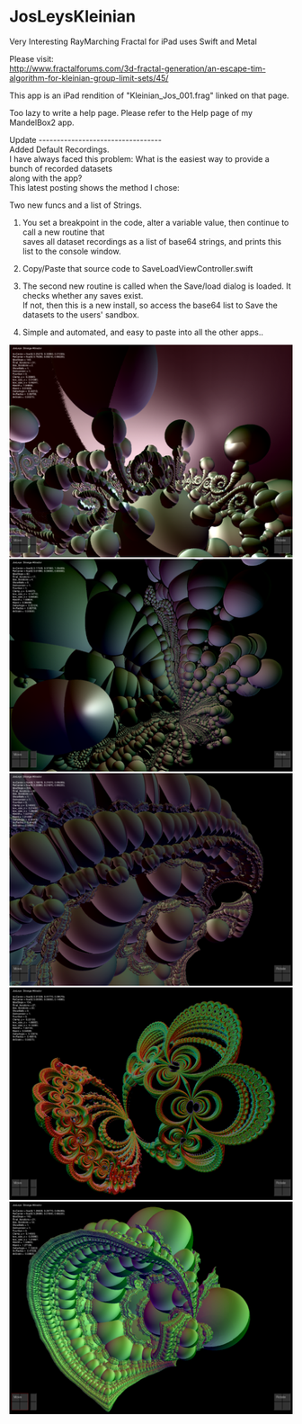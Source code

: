 # JosLeysKleinian
Very Interesting RayMarching Fractal for iPad uses Swift and Metal

Please visit: \
http://www.fractalforums.com/3d-fractal-generation/an-escape-tim-algorithm-for-kleinian-group-limit-sets/45/

This app is an iPad rendition of "Kleinian_Jos_001.frag"  linked on that page.

Too lazy to write a help page.  Please refer to the Help page of my MandelBox2 app.

Update ---------------------------------- \
Added Default Recordings. \
I have always faced this problem: What is the easiest way to provide a bunch of recorded datasets \
along with the app? \
This latest posting shows the method I chose: 

Two new funcs and a list of Strings.
1. You set a breakpoint in the code, alter a variable value, then continue to call a new routine that \
   saves all dataset recordings as a list of base64 strings, and prints this list to the console window.
2. Copy/Paste that source code to SaveLoadViewController.swift 
3. The second new routine is called when the Save/load dialog is loaded.
   It checks whether any saves exist.  
   If not, then this is a new install, so access the base64 list to Save the datasets to the users' sandbox.
   
4. Simple and automated, and easy to paste into all the other apps.. 

![Screenshot](screenshot.png)
![Screenshot](screenshot2.png)
![Screenshot](screenshot3.png)
![Screenshot](screenshot4.png)
![Screenshot](screenshot5.png)

 
 
